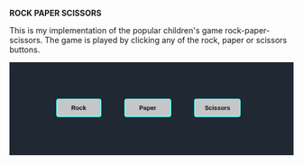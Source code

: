 **ROCK PAPER SCISSORS**

This is my implementation of the popular children's game rock-paper-scissors.
The game is played by clicking any of the rock, paper or scissors buttons. 

![rpsbuttons](readme-img/rpsbuttons.png)

